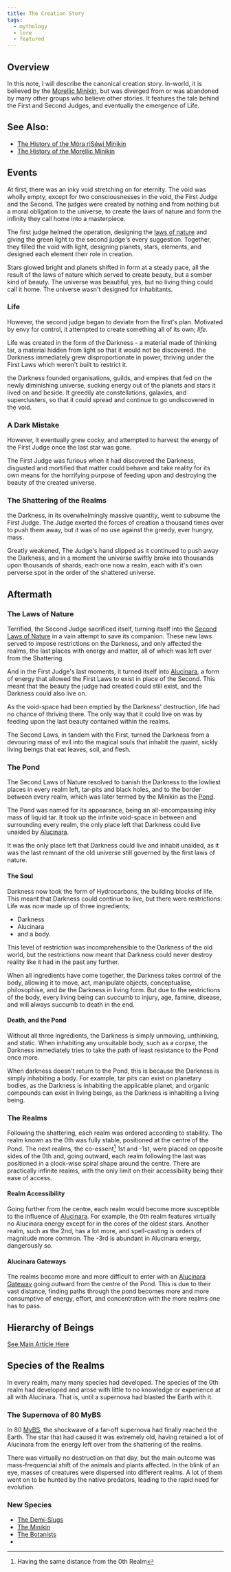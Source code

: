 ```yaml
---
title: The Creation Story
tags:
  - mythology
  - lore
  - featured
---
```

## Overview
In this note, I will describe the canonical creation story. In-world, it is believed by the [Morellic Minikin](groups/morellic-minikin.md), but was diverged from or was abandoned by many other groups who believe other stories. It features the tale behind the First and Second Judges, and eventually the emergence of Life.
## See Also:
- [The History of the Móra riSéwi Minikin](lore/mora-risewi-history.md)
- [The History of the Morellic Minikin](lore/morellic-history.md)
## Events
At first, there was an inky void stretching on for eternity. The void was wholly empty, except for two consciousnesses in the void, the First Judge and the Second. The judges were created by nothing and from nothing but a moral obligation to the universe, to create the laws of nature and form the infinity they call home into a masterpiece.

The first judge helmed the operation, designing the [laws of nature](phenomena/natural-laws/first-laws.md) and giving the green light to the second judge's every suggestion. Together, they filled the void with light, designing planets, stars, elements, and designed each element their role in creation.

Stars glowed bright and planets shifted in form at a steady pace, all the result of the laws of nature which served to create beauty, but a somber kind of beauty. The universe was beautiful, yes, but no living thing could call it home. The universe wasn't designed for inhabitants.
### Life
However, the second judge began to deviate from the first's plan. Motivated by envy for control, it attempted to create something all of its own; *life*.

Life was created in the form of the Darkness - a material made of thinking tar, a material hidden from light so that it would not be discovered. the Darkness immediately grew disproportionate in power, thriving under the First Laws which weren't built to restrict it.

the Darkness founded organisations, guilds, and empires that fed on the newly diminishing universe, sucking energy out of the planets and stars it lived on and beside. It greedily ate constellations, galaxies, and superclusters, so that it could spread and continue to go undiscovered in the void.
### A Dark Mistake
However, it eventually grew cocky, and attempted to harvest the energy of the First Judge once the last star was gone.

The First Judge was furious when it had discovered the Darkness, disgusted and mortified that matter could behave and take reality for its own means for the horrifying purpose of feeding upon and destroying the beauty of the created universe.
### The Shattering of the Realms
the Darkness, in its overwhelmingly massive quantity, went to subsume the First Judge. The Judge exerted the forces of creation a thousand times over to push them away, but it was of no use against the greedy, ever hungry, mass.

Greatly weakened, The Judge's hand slipped as it continued to push away the Darkness, and in a moment the universe swiftly broke into thousands upon thousands of shards, each one now a realm, each with it's own perverse spot in the order of the shattered universe.
## Aftermath
### The Laws of Nature
Terrified, the Second Judge sacrificed itself, turning itself into the [Second Laws of Nature](phenomena/natural-laws/second-laws.md) in a vain attempt to save its companion. These new laws served to impose restrictions on the Darkness, and only affected the realms, the last places with energy and matter, all of which was left over from the Shattering.

And in the First Judge's last moments, it turned itself into [Alucinara](phenomena/alucinara.md), a form of energy that allowed the First Laws to exist in place of the Second. This meant that the beauty the judge had created could still exist, and the Darkness could also live on.

As the void-space had been emptied by the Darkness' destruction, life had no chance of thriving there. The only way that it could live on was by feeding upon the last beauty contained within the realms.

The Second Laws, in tandem with the First, turned the Darkness from a devouring mass of evil into the magical souls that inhabit the quaint, sickly living beings that eat leaves, soil, and flesh.
### The Pond
The Second Laws of Nature resolved to banish the Darkness to the lowliest places in every realm left, tar-pits and black holes,  and to the border between every realm, which was later termed by the Minikin as the [Pond](locations/pond.md).

The Pond was named for its appearance, being an all-encompassing inky mass of liquid tar. It took up the infinite void-space in between and surrounding every realm, the only place left that Darkness could live unaided by [Alucinara](phenomena/alucinara.md).

It was the only place left that Darkness could live and inhabit unaided, as it was the last remnant of the old universe still governed by the first laws of nature.
#### The Soul
Darkness now took the form of Hydrocarbons, the building blocks of life. This meant that Darkness could continue to live, but there were restrictions: Life was now made up of three ingredients;
- Darkness
- Alucinara
- and a body.

This level of restriction was incomprehensible to the Darkness of the old world, but the restrictions now meant that Darkness could never destroy reality like it had in the past any further.

When all ingredients have come together, the Darkness takes control of the body, allowing it to move, act, manipulate objects, conceptualise, philosophise, and *be* the Darkness in living form. But due to the restrictions of the body, every living being can succumb to injury, age, famine, disease, and will always succumb to death in the end.
#### Death, and the Pond
Without all three ingredients, the Darkness is simply unmoving, unthinking, and static. When inhabiting any unsuitable body, such as a corpse, the Darkness immediately tries to take the path of least resistance to the Pond once more.

When darkness doesn't return to the Pond, this is because the Darkness is simply inhabiting a body. For example, tar pits can exist on planetary bodies, as the Darkness is inhabiting the applicable planet, and organic compounds can exist in living beings, as the Darkness is inhabiting a living being.
### The Realms
Following the shattering, each realm was ordered according to stability. The realm known as the 0th was fully stable, positioned at the centre of the Pond. The next realms, the co-essent[^1] 1st and -1st, were placed on opposite sides of the 0th and, going outward, each realm following the last was positioned in a clock-wise spiral shape around the centre. There are practically infinite realms, with the only limit on their accessibility being their ease of access.
#### Realm Accessibility
Going further from the centre, each realm would become more susceptible to the influence of [Alucinara](phenomena/alucinara.md). For example, the 0th realm features virtually no Alucinara energy except for in the cores of the oldest stars. Another realm, such as the 2nd, has a lot more, and spell-casting is orders of magnitude more common. The -3rd is abundant in Alucinara energy, dangerously so.
#### Alucinara Gateways
The realms become more and more difficult to enter with an [Alucinara Gateway](phenomena/alucinara-gateway) going outward from the centre of the Pond. This is due to their vast distance, finding paths through the pond becomes more and more consumptive of energy, effort, and concentration with the more realms one has to pass.
## Hierarchy of Beings
[See Main Article Here](lore/heirarchy-of-beings.md)
## Species of the Realms
In every realm, many many species had developed. The species of the 0th realm had developed and arose with little to no knowledge or experience at all with Alucinara. That is, until a supernova had blasted the Earth with it.
### The Supernova of 80 MyBS
In 80 [MyBS](lore/sarvaran-calendar.md), the shockwave of a far-off supernova had finally reached the Earth. The star that had caused it was extremely old, having retained a lot of Alucinara from the energy left over from the shattering of the realms.

There was virtually no destruction on that day, but the main outcome was mass-frequencial shift of the animals and plants affected. In the blink of an eye, masses of creatures were dispersed into different realms. A lot of them went on to be hunted by the native predators, leading to the rapid need for evolution.
### New Species
- [The Demi-Slugs](species/fauna/demi-slugs.md)
- [The Minikin](species/fauna/minikin.md)
- [The Botanists](species/flora/botanists.md)
- 
[^1]: Having the same distance from the 0th Realm